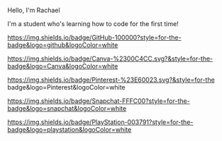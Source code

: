 Hello, I'm Rachael

I'm a student who's learning how to code for the first time!

https://img.shields.io/badge/GitHub-100000?style=for-the-badge&logo=github&logoColor=white

https://img.shields.io/badge/Canva-%2300C4CC.svg?&style=for-the-badge&logo=Canva&logoColor=white

https://img.shields.io/badge/Pinterest-%23E60023.svg?&style=for-the badge&logo=Pinterest&logoColor=white

https://img.shields.io/badge/Snapchat-FFFC00?style=for-the-badge&logo=snapchat&logoColor=white

https://img.shields.io/badge/PlayStation-003791?style=for-the-badge&logo=playstation&logoColor=white
